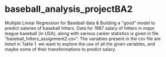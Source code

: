 # baseball_analysis_projectBA2
Multiple Linear Regression for Baseball data &amp; Building a "good" model to predict salaries of baseball hitters.
Data for 1987 salary of hitters in major league baseball (in USA), along with various career statistics is given in file “baseball_hitters_assignment2.csv". The variables present in the csv file are listed in Table 1.
we want to explore the use of all the given variables, and maybe some of their transformations to predict salary. 
